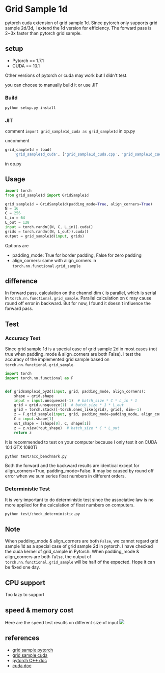 # Grid Sample 1d

pytorch cuda extension of grid sample 1d. Since pytorch only supports grid sample 2d/3d, I extend the 1d version for
efficiency. The forward pass is 2~3x faster than pytorch grid sample.

## setup

* Pytorch == 1.7.1
* CUDA == 10.1

Other versions of pytorch or cuda may work but I didn't test.

you can choose to manually build it or use JIT
### Build

```bash
python setup.py install
```

### JIT

comment `import grid_sample1d_cuda as grid_sample1d` in op.py

uncomment

```python
grid_sample1d = load(
    'grid_sample1d_cuda', ['grid_sample1d_cuda.cpp', 'grid_sample1d_cuda_kernel.cu'], verbose=True)
```

in op.py

## Usage

```python
import torch
from grid_sample1d import GridSample1d

grid_sample1d = GridSample1d(padding_mode=True, align_corners=True)
N = 16
C = 256
L_in = 64
L_out = 128
input = torch.randn((N, C, L_in)).cuda()
grids = torch.randn((N, L_out)).cuda()
output = grid_sample1d(input, grids)
```

Options are

* padding_mode: True for border padding, False for zero padding
* align_corners: same with align_corners in `torch.nn.functional.grid_sample`

## difference

In forward pass, calculation on the channel dim `C` is parallel, which is serial in `torch.nn.functional.grid_sample`.
Parallel calculation on `C` may cause round off error in backward. But for now, I found it doesn't influence the forward pass.

## Test

### Accuracy Test

Since grid sample 1d is a special case of grid sample 2d in most cases (not true when padding_mode & align_corners are
both False). I test the accuracy of the implemented grid sample based on `torch.nn.functional.grid_sample`.

```python
import torch
import torch.nn.functional as F


def gridsample1d_by2d(input, grid, padding_mode, align_corners):
    shape = grid.shape
    input = input.unsqueeze(-1)  # batch_size * C * L_in * 1
    grid = grid.unsqueeze(1)  # batch_size * 1 * L_out
    grid = torch.stack([-torch.ones_like(grid), grid], dim=-1)
    z = F.grid_sample(input, grid, padding_mode=padding_mode, align_corners=align_corners)
    C = input.shape[1]
    out_shape = [shape[0], C, shape[1]]
    z = z.view(*out_shape)  # batch_size * C * L_out
    return z
```

It is recommended to test on your computer because I only test it on CUDA 10.1 GTX 1080Ti

```bash
python test/acc_benchmark.py
```

Both the forward and the backward results are identical except for align_corners=True, padding_mode=False. It may be caused
by round off error when we sum series float numbers in different orders.

### Deterministic Test

It is very important to do deterministic test since the associative law is no more applied for the calculation of float
numbers on computers.

```bash
python test/check_deterministic.py
```

## Note
When padding_mode & align_corners are both `False`, we cannot regard grid sample 1d as a special case of grid sample 2d in pytorch.
I have checked the cuda kernel of grid_sample in Pytorch. When padding_mode & align_corners are both `False`, 
the output of `torch.nn.functional.grid_sample` will be half of the expected. Hope it can be fixed one day.

## CPU support
Too lazy to support

## speed & memory cost
Here are the speed test results on different size of input
![](https://raw.githubusercontent.com/luo3300612/grid_sample1d/master/assets/test_res.png)

## references
* [grid sample pytorch](https://pytorch.org/docs/stable/generated/torch.nn.functional.grid_sample.html?highlight=grid_sample#torch.nn.functional.grid_sample)
* [grid sample cuda](https://github.com/pytorch/pytorch/blob/master/aten/src/ATen/native/cuda/GridSampler.cu)
* [pytorch C++ doc](https://pytorch.org/cppdocs/notes/tensor_creation.html)
* [cuda doc](https://docs.nvidia.com/cuda/)
